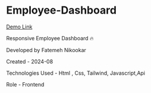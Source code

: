 # Employee-Dashboard

 [Demo Link](https://nikmahla.github.io/Employee-Dashboard/)

Responsive Employee Dashboard  🔥

Developed by Fatemeh Nikookar

Created - 2024-08

Technologies Used - Html , Css, Tailwind, Javascript,Api

Role - Frontend



